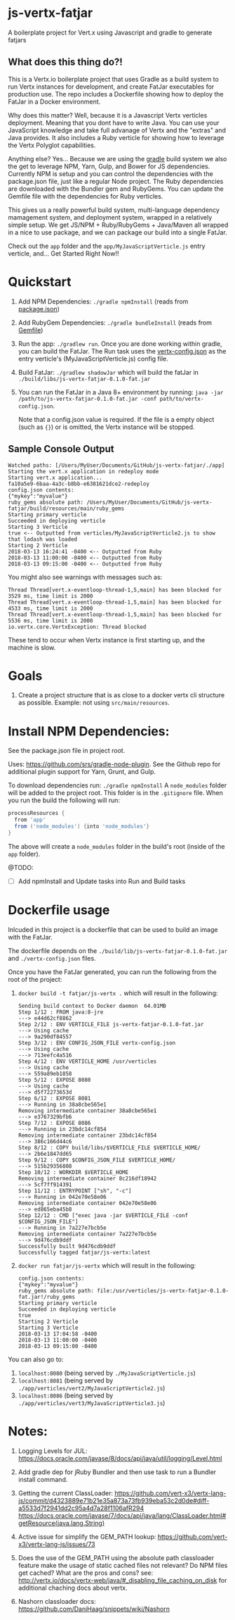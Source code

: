 # js-vertx-fatjar
A boilerplate project for Vert.x using Javascript and gradle to generate fatjars

## What does this thing do?!

This is a Vertx.io boilerplate project that uses Gradle as a build system to run Vertx instances for development, and create FatJar executables for production use.  The repo includes a Dockerfile showing how to deploy the FatJar in a Docker environment.

Why does this matter?  Well, because it is a Javascript Vertx verticles deployment.  Meaning that you dont have to write Java. You can use your JavaScript knowledge and take full advanage of Vertx and the "extras" and Java provides.  It also includes a Ruby verticle for showing how to leverage the Vertx Polyglot capabilities.

Anything else?  Yes... Because we are using the [gradle](https://gradle.org) build system we also the get to leverage NPM, Yarn, Gulp, and Bower for JS dependencies.  Currently NPM is setup and you can control the dependencies with the package.json file, just like a regular Node project.  The Ruby dependencies are downloaded with the Bundler gem and RubyGems.  You can update the Gemfile file with the dependencies for Ruby verticles.

This gives us a really powerful build system, multi-language dependency mamagement system, and deployment system, wrapped in a relatively simple setup.  We get JS/NPM + Ruby/RubyGems + Java/Maven all wrapped in a nice to use package, and we can package our build into a single FatJar.

Check out the `app` folder and the `app/MyJavaScriptVerticle.js` entry verticle, and... Get Started Right Now!!


# Quickstart

1. Add NPM Dependencies: `./gradle npmInstall` (reads from [package.json](./package.json))

1. Add RubyGem Dependencies: `./gradle bundleInstall` (reads from [Gemfile](./Gemfile))

1. Run the app: `./gradlew run`.  Once you are done working within gradle, you can build the FatJar.  The Run task uses the [vertx-config.json](./vertx-config.json) as the entry verticle's (MyJavaScriptVerticle.js) config file.

1. Build FatJar: `./gradlew shadowJar` which will build the fatJar in `./build/libs/js-vertx-fatjar-0.1.0-fat.jar`

1. You can run the FatJar in a Java 8+ environment by running: `java -jar /path/to/js-vertx-fatjar-0.1.0-fat.jar -conf path/to/vertx-config.json`.

    Note that a config.json value is required.  If the file is a empty object (such as `{}`) or is omitted, the Vertx instance will be stopped.

## Sample Console Output

```console
Watched paths: [/Users/MyUser/Documents/GitHub/js-vertx-fatjar/./app]
Starting the vert.x application in redeploy mode
Starting vert.x application...
fa10a5e9-6baa-4a3c-b8bb-e6381621dce2-redeploy
config.json contents:
{"mykey":"myvalue"}
ruby_gems absolute path: /Users/MyUser/Documents/GitHub/js-vertx-fatjar/build/resources/main/ruby_gems
Starting primary verticle
Succeeded in deploying verticle
Starting 3 Verticle
true <-- Outputted from verticles/MyJavaScriptVerticle2.js to show that lodash was loaded
Starting 2 Verticle
2018-03-13 16:24:41 -0400 <-- Outputted from Ruby
2018-03-13 11:00:00 -0400 <-- Outputted from Ruby
2018-03-13 09:15:00 -0400 <-- Outputted from Ruby
```

You might also see warnings with messages such as:

```console
Thread Thread[vert.x-eventloop-thread-1,5,main] has been blocked for 3529 ms, time limit is 2000
Thread Thread[vert.x-eventloop-thread-1,5,main] has been blocked for 4533 ms, time limit is 2000
Thread Thread[vert.x-eventloop-thread-1,5,main] has been blocked for 5536 ms, time limit is 2000
io.vertx.core.VertxException: Thread blocked
```

These tend to occur when Vertx instance is first starting up, and the machine is slow.


# Goals

1. Create a project structure that is as close to a docker vertx cli structure as possible.  Example: not using `src/main/resources`.

# Install NPM Dependencies:

See the package.json file in project root.

Uses: https://github.com/srs/gradle-node-plugin.
See the Github repo for additional plugin support for Yarn, Grunt, and Gulp. 

To download dependencies run: `./gradle npmInstall`
A `node_modules` folder will be added to the project root.  This folder is in the `.gitignore` file.  When you run the build the following will run:

```groovy
processResources {
  from 'app'
  from ('node_modules') {into 'node_modules'}
}
```

The above will create a `node_modules` folder in the build's root (inside of the `app` folder).

@TODO:
- [ ] Add npmInstall and Update tasks into Run and Build tasks


# Dockerfile usage

Inlcuded in this project is a dockerfile that can be used to build an image with the FatJar.

The dockerfile depends on the `./build/lib/js-vertx-fatjar-0.1.0-fat.jar` and `./vertx-config.json` files.

Once you have the FatJar generated, you can run the following from the root of the project:

1. `docker build -t fatjar/js-vertx .`
    which will result in the following:
    ```console
    Sending build context to Docker daemon  64.01MB
    Step 1/12 : FROM java:8-jre
    ---> e44d62cf8862
    Step 2/12 : ENV VERTICLE_FILE js-vertx-fatjar-0.1.0-fat.jar
    ---> Using cache
    ---> 9a290df84557
    Step 3/12 : ENV CONFIG_JSON_FILE vertx-config.json
    ---> Using cache
    ---> 713eefc4a516
    Step 4/12 : ENV VERTICLE_HOME /usr/verticles
    ---> Using cache
    ---> 559a89eb1858
    Step 5/12 : EXPOSE 8080
    ---> Using cache
    ---> d5f72273653d
    Step 6/12 : EXPOSE 8081
    ---> Running in 38a8cbe565e1
    Removing intermediate container 38a8cbe565e1
    ---> e3767329bfb6
    Step 7/12 : EXPOSE 8086
    ---> Running in 23bdc14cf854
    Removing intermediate container 23bdc14cf854
    ---> 386c166d44c6
    Step 8/12 : COPY build/libs/$VERTICLE_FILE $VERTICLE_HOME/
    ---> 2b6e1847dd65
    Step 9/12 : COPY $CONFIG_JSON_FILE $VERTICLE_HOME/
    ---> 515b29356808
    Step 10/12 : WORKDIR $VERTICLE_HOME
    Removing intermediate container 8c216df18942
    ---> 5cf7ff914391
    Step 11/12 : ENTRYPOINT ["sh", "-c"]
    ---> Running in 042e70e58e06
    Removing intermediate container 042e70e58e06
    ---> ed865eba45b8
    Step 12/12 : CMD ["exec java -jar $VERTICLE_FILE -conf $CONFIG_JSON_FILE"]
    ---> Running in 7a227e7bcb5e
    Removing intermediate container 7a227e7bcb5e
    ---> 9d476cdb9ddf
    Successfully built 9d476cdb9ddf
    Successfully tagged fatjar/js-vertx:latest
    ``` 
2. `docker run fatjar/js-vertx`
    which will result in the following:
    ```console
    config.json contents:
    {"mykey":"myvalue"}
    ruby_gems absolute path: file:/usr/verticles/js-vertx-fatjar-0.1.0-fat.jar!/ruby_gems
    Starting primary verticle
    Succeeded in deploying verticle
    true
    Starting 2 Verticle
    Starting 3 Verticle
    2018-03-13 17:04:58 -0400
    2018-03-13 11:00:00 -0400
    2018-03-13 09:15:00 -0400
    ```

You can also go to:

1. `localhost:8080` (being served by `./MyJavaScriptVerticle.js`)
1. `localhost:8081` (being served by `./app/verticles/vert2/MyJavaScriptVerticle2.js`)
1. `localhost:8086` (being served by `./app/verticles/vert3/MyJavaScriptVerticle3.js`)

# Notes:

1. Logging Levels for JUL: https://docs.oracle.com/javase/8/docs/api/java/util/logging/Level.html

1. Add gradle dep for jRuby Bundler and then use task to run a Bundler install command.

1. Getting the current ClassLoader: https://github.com/vert-x3/vertx-lang-js/commit/d4323889e71b21e35a873a73fb939eba53c2d0de#diff-a5533d7f2941dd2c95a4d7a28f1106afR294
https://docs.oracle.com/javase/7/docs/api/java/lang/ClassLoader.html#getResource(java.lang.String)

1. Active issue for simplify the GEM_PATH lookup: https://github.com/vert-x3/vertx-lang-js/issues/73

1. Does the use of the GEM_PATH using the absolute path classloader feature make the usage of static cached files not relevant? Do NPM files get cached?  What are the pros and cons?  see: http://vertx.io/docs/vertx-web/java/#_disabling_file_caching_on_disk for additional chaching docs about vertx.

1. Nashorn classloader docs: https://github.com/DaniHaag/snippets/wiki/Nashorn
